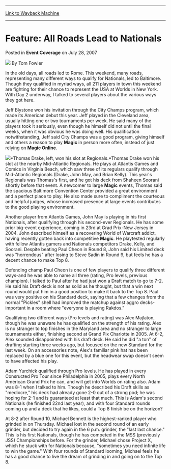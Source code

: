 
---
[Link to Wayback Machine](https://web.archive.org/web/20171029024711/https://magic.wizards.com/en/articles/archive/event-coverage/feature-all-roads-lead-nationals-2007-07-28)

[_metadata_:author]:- "Tom Fowler"
[_metadata_:description]:- "In the old days, all roads led to Rome. This weekend, many roads, representing many different ways to qualify for Nationals, led to Baltimore. Though they qualified in myriad ways, all 211 players in town this weekend are fighting for their chance to represent the USA at Worlds in New York. With Day 2 underway, I talked to several players about the various ways they got here."
[_metadata_:generator]:- "Drupal 7 (http://drupal.org)"
[_metadata_:node]:- "586546"
[_metadata_:publish_date]:- "2007-07-28"
[_metadata_:source]:- "div-main-content"
[_metadata_:title]:- "Feature: All Roads Lead to Nationals"
[_metadata_:wayback_capture_timestamp]:- "2017-10-29 02:47:11"
[_metadata_:wayback_raw_url]:- "https://web.archive.org/web/20171029024711id_/https://magic.wizards.com/en/articles/archive/event-coverage/feature-all-roads-lead-nationals-2007-07-28"
[_metadata_:wayback_url]:- "https://magic.wizards.com/en/articles/archive/event-coverage/feature-all-roads-lead-nationals-2007-07-28"
---


Feature: All Roads Lead to Nationals
====================================



 Posted in **Event Coverage**
 on July 28, 2007 






![](https://media.magic.wizards.com/styles/auth_small/public/generic-avatar-150_205.png)
By Tom Fowler











In the old days, all roads led to Rome. This weekend, many roads, representing many different ways to qualify for Nationals, led to Baltimore. Though they qualified in myriad ways, all 211 players in town this weekend are fighting for their chance to represent the USA at Worlds in New York. With Day 2 underway, I talked to several players about the various ways they got here.


Jeff Blystone won his invitation through the City Champs program, which made its American debut this year. Jeff played in the Cleveland area, usually hitting one or two tournaments per week. He said many of the players took it seriously, even though he himself did not until the final weeks, when it was obvious he was doing well. His qualification notwithstanding, Jeff said City Champs was a good program, giving himself and others a reason to play **Magic** in person more often, instead of just relying on **Magic Online**.


![](https://media.magic.wizards.com/image_legacy_migration/sideboard/images/usnat07/R9_Drake_Krempels.jpg)*Thomas Drake, left, won his slot at Regionals.*Thomas Drake won his slot at the nearby Mid-Atlantic Regionals. He plays at Atlantis Games and Comics in Virginia Beach, which saw three of its regulars qualify through Mid-Atlantic Regionals (Drake, John May, and Brian Kelly). This year's Regionals was Thomas's first, and he got his deck from Shaheen Soorani shortly before that event. A newcomer to large **Magic** events, Thomas said the spacious Baltimore Convention Center provided a great environment and a perfect place to play. He also made sure to compliment the courteous and helpful judges, whose increased presence at large events contributes to the good playing environment. 


Another player from Atlantis Games, John May is playing in his first Nationals, after qualifying through his second-ever Regionals. He has some prior big-event experience, coming in 23rd at Grad Prix-New Jersey in 2004. John described himself as a recovering World of Warcraft addict, having recently gotten back into competitive **Magic**. He playtested regularly with fellow Atlantis gamers and Nationals competitors Drake, Kelly, and Soorani. Despite beating Paul Cheon in Round 8, John said his Limited deck was "horrendous" after losing to Steve Sadin in Round 9, but feels he has a decent chance to make Top 8.


Defending champ Paul Cheon is one of few players to qualify three different ways-and he was able to name all three (rating, Pro levels, previous champion). I talked to Paul after he had just won a Draft match to go to 7-2. He said his Draft deck is not as solid as he thought, but that a win next round would put him in a good position to make it back to the Top 8. Paul was very positive on his Standard deck, saying that a few changes from the normal "Pickles" shell had improved the matchup against aggro decks-important in a room where "everyone is playing Rakdos."


Qualifying two different ways (Pro levels and rating) was Alex Majlaton, though he was unaware he has qualified on the strength of his rating. Alex is no stranger to top finishes in the Maryland area and no stranger to large tournaments either, finishing second at Grand Pix Charlotte in 2005. At 6-2, Alex sounded disappointed with his draft deck. He said he did "a ton" of drafting starting three weeks ago, but focused on the new Standard for the last week. On an accessories note, Alex's familiar pink hat has been replaced by a blue one for this event, but the headwear swap doesn't seem to have affected his play.


Adam Yurchick qualified through Pro levels. He has played in every Consructed Pro Tour since Philadelphia in 2005, plays every North American Grand Prix he can, and will get into Worlds on rating also. Adam was 8-1 when I talked to him. Though he described his Draft skills as "mediocre," his deck had already gone 2-0 out of a strong pod; he was hoping for 2-1 and is guaranteed at least that much. This is Adam's second Nationals (he finished 22nd last year), and with four Standard rounds coming up and a deck that he likes, could a Top 8 finish be on the horizon?


At 8-2 after Round 10, Michael Bennett is the highest-ranked player who grinded in on Thursday. Michael lost in the second round of an early grinder, but decided to try again in the 6 p.m. grinder, the "last last chance." This is his first Nationals, though he has competed in the MSS (previously JSS) Championships before. For the grinder, Michael chose Project X, which he stuck with for Nationals because, "sometimes you need infinite life to win the game." With four rounds of Standard looming, Michael feels he has a good chance to live the dream of grinding in and going on to the Top 8.







